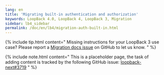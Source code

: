 ```yaml
---
lang: en
title: 'Migrating built-in authentication and authorization'
keywords: LoopBack 4.0, LoopBack 4, LoopBack 3, Migration
sidebar: lb4_sidebar
permalink: /doc/en/lb4/migration-auth-built-in.html
---
```


{% include tip.html content="
Missing instructions for your LoopBack 3 use case? Please report a [Migration docs issue](https://github.com/strongloop/loopback-next/issues/new?labels=question,Migration,Docs&template=Migration_docs.md) on GitHub to let us know.
" %}

{% include note.html content="
This is a placeholder page, the task of adding content is tracked by the
following GitHub issue:
[loopback-next#3719](https://github.com/strongloop/loopback-next/issues/3719)
" %}
